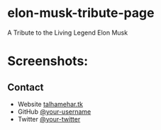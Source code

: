 # elon-musk-tribute-page
A Tribute to the Living Legend Elon Musk


# Screenshots:


## Contact

- Website [talhamehar.tk](https://{talhamehar.tk})
- GitHub [@your-username](https://{github.com/talhamehar007})
- Twitter [@your-twitter](https://{twitter.com/talhamehar007})
